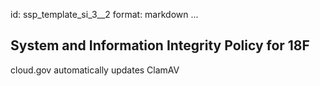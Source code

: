 id: ssp_template_si_3__2
format: markdown
...
## System and Information Integrity Policy for 18F

cloud.gov automatically updates ClamAV
